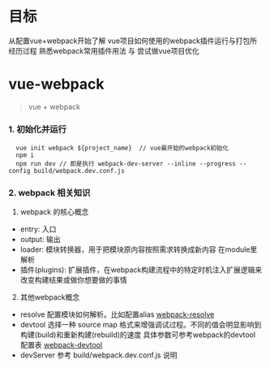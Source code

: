 # 目标
从配置vue+webpack开始了解 vue项目如何使用的webpack插件运行与打包所经历过程
熟悉webpack常用插件用法 与 尝试做vue项目优化
# vue-webpack
> vue + webpack

### 1. 初始化并运行
```
  vue init webpack ${project_name}  // vue最开始的webpack初始化
  npm i
  npm run dev // 即是执行 webpack-dev-server --inline --progress --config build/webpack.dev.conf.js
```
### 2. webpack 相关知识
  1) webpack 的核心概念
  - entry: 入口
  - output: 输出
  - loader: 模块转换器，用于把模块原内容按照需求转换成新内容 在module里解析 
  - 插件(plugins): 扩展插件，在webpack构建流程中的特定时机注入扩展逻辑来改变构建结果或做你想要做的事情
  2) 其他webpack概念
  - resolve 配置模块如何解析。比如配置alias [webpack-resolve](https://webpack.docschina.org/configuration/resolve/)
  - devtool 选择一种 source map 格式来增强调试过程。不同的值会明显影响到构建(build)和重新构建(rebuild)的速度  具体参数可参考webpack的devtool 配置表 [webpack-devtool](https://webpack.docschina.org/configuration/devtool/)
  - devServer 参考 build/webpack.dev.conf.js 说明

  